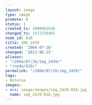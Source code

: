 ```yaml
---
layout: image
type: image
promote: 0
status: 1
created_ts: 1090861636
changed_ts: 1372159401
node_id: 818
title: IMG_2439
created: '2004-07-26'
changed: '2013-06-25'
aliases:
- "/2004/07/26/img_2439/"
- "/node/818/"
permalink: "/2004/07/26/img_2439/"
tags:
- Rotorua
images:
- src: image/images/img_2439-818.jpg
  name: img_2439-818.jpg
---
```


